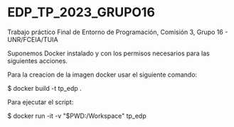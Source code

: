 # EDP_TP_2023_GRUPO16
Trabajo práctico Final de Entorno de Programación, Comisión 3, Grupo 16 - UNR/FCEIA/TUIA

Suponemos Docker instalado y con los permisos necesarios para las siguientes acciones.

Para la creacion de la imagen docker usar el siguiente comando:

$ docker build -t tp_edp .

Para ejecutar el script:

$ docker run -it -v "$PWD:/Workspace" tp_edp
 


